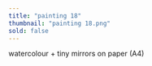 ```yaml
---
title: "painting 18"
thumbnail: "painting 18.png"
sold: false
---
```

watercolour + tiny mirrors on paper (A4) 
